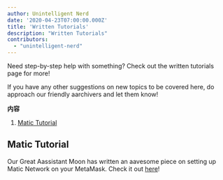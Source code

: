 ```yaml
---
author: Unintelligent Nerd
date: '2020-04-23T07:00:00.000Z'
title: 'Written Tutorials'
description: "Written Tutorials"
contributors:
  - "unintelligent-nerd"
---
```


Need step-by-step help with something? Check out the written tutorials page for more!

If you have any other suggestions on new topics to be covered here, do approach our friendly aarchivers and let them know!

<div class="contentsBox">

**内容**

<ol>
<li><a href=#matic-tutorial>Matic Tutorial</a></li>
</ol>

</div>

## Matic Tutorial
Our Great Aassistant Moon has written an aavesome piece on setting up Matic Network on your MetaMask. Check it out [here](/matic)!

